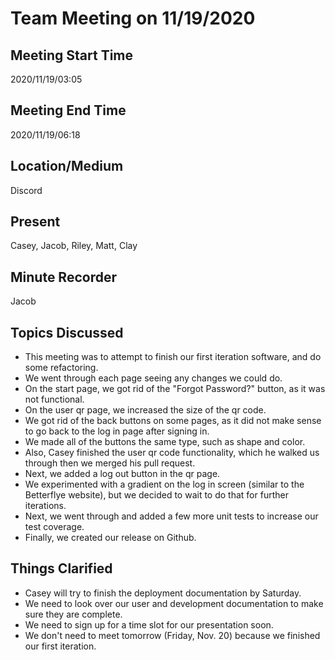# Team Meeting on 11/19/2020

## Meeting Start Time

2020/11/19/03:05

## Meeting End Time

2020/11/19/06:18

## Location/Medium

Discord

## Present

Casey, Jacob, Riley, Matt, Clay

## Minute Recorder

Jacob

## Topics Discussed

- This meeting was to attempt to finish our first iteration software, and do some refactoring.
- We went through each page seeing any changes we could do.
- On the start page, we got rid of the "Forgot Password?" button, as it was not functional.
- On the user qr page, we increased the size of the qr code.
- We got rid of the back buttons on some pages, as it did not make sense to go back to the log in page after signing in.
- We made all of the buttons the same type, such as shape and color.
- Also, Casey finished the user qr code functionality, which he walked us through then we merged his pull request.
- Next, we added a log out button in the qr page.
- We experimented with a gradient on the log in screen (similar to the Betterflye website), but we decided to wait to do that for further iterations.
- Next, we went through and added a few more unit tests to increase our test coverage.
- Finally, we created our release on Github.

## Things Clarified

- Casey will try to finish the deployment documentation by Saturday.
- We need to look over our user and development documentation to make sure they are complete.
- We need to sign up for a time slot for our presentation soon.
- We don't need to meet tomorrow (Friday, Nov. 20) because we finished our first iteration.